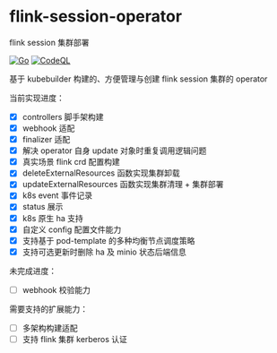 # flink-session-operator
flink session 集群部署

[![Go](https://github.com/123shang60/flink-session-operator/actions/workflows/go.yml/badge.svg?branch=main)](https://github.com/123shang60/flink-session-operator/actions/workflows/go.yml)
[![CodeQL](https://github.com/123shang60/flink-session-operator/actions/workflows/codeql-analysis.yml/badge.svg?branch=main)](https://github.com/123shang60/flink-session-operator/actions/workflows/codeql-analysis.yml)

基于 kubebuilder 构建的、方便管理与创建 flink session 集群的 operator

当前实现进度：

- [x] controllers 脚手架构建
- [x] webhook 适配
- [x] finalizer 适配
- [x] 解决 operator 自身 update 对象时重复调用逻辑问题
- [x] 真实场景 flink crd 配置构建
- [x] deleteExternalResources 函数实现集群卸载
- [x] updateExternalResources 函数实现集群清理 + 集群部署
- [x] k8s event 事件记录
- [x] status 展示
- [x] k8s 原生 ha 支持
- [x] 自定义 config 配置文件能力
- [x] 支持基于 pod-template 的多种均衡节点调度策略
- [x] 支持可选更新时删除 ha 及 minio 状态后端信息

未完成进度：

- [ ] webhook 校验能力

需要支持的扩展能力：

- [ ] 多架构构建适配
- [ ] 支持 flink 集群 kerberos 认证
